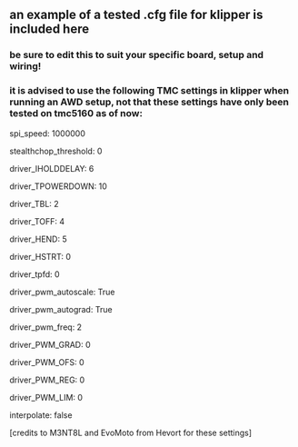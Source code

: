 ## an example of a tested .cfg file for klipper is included here
### be sure to edit this to suit your specific board, setup and wiring!

### it is advised to use the following TMC settings in klipper when running an AWD setup, not that these settings have only been tested on tmc5160 as of now:

spi_speed: 1000000

stealthchop_threshold: 0

driver_IHOLDDELAY: 6

driver_TPOWERDOWN: 10

driver_TBL: 2

driver_TOFF: 4

driver_HEND: 5

driver_HSTRT: 0

driver_tpfd: 0

driver_pwm_autoscale: True

driver_pwm_autograd: True

driver_pwm_freq: 2

driver_PWM_GRAD: 0

driver_PWM_OFS: 0

driver_PWM_REG: 0

driver_PWM_LIM: 0

interpolate: false


[credits to M3NT8L and EvoMoto from Hevort for these settings]
